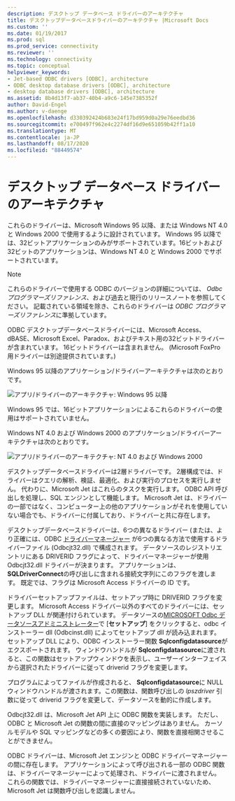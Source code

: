 ```yaml
---
description: デスクトップ データベース ドライバーのアーキテクチャ
title: デスクトップデータベースドライバーのアーキテクチャ |Microsoft Docs
ms.custom: ''
ms.date: 01/19/2017
ms.prod: sql
ms.prod_service: connectivity
ms.reviewer: ''
ms.technology: connectivity
ms.topic: conceptual
helpviewer_keywords:
- Jet-based ODBC drivers [ODBC], architecture
- ODBC desktop database drivers [ODBC], architecture
- desktop database drivers [ODBC], architecture
ms.assetid: 8b4d13f7-ab37-40b4-a9c6-145e7385352f
author: David-Engel
ms.author: v-daenge
ms.openlocfilehash: d330392424b683e24f17bd959d0a29e76eedbd36
ms.sourcegitcommit: e700497f962e4c2274df16d9e651059b42ff1a10
ms.translationtype: MT
ms.contentlocale: ja-JP
ms.lasthandoff: 08/17/2020
ms.locfileid: "88449574"
---
```

# <a name="desktop-database-drivers-architecture"></a>デスクトップ データベース ドライバーのアーキテクチャ
これらのドライバーは、Microsoft Windows 95 以降、または Windows NT 4.0 と Windows 2000 で使用するように設計されています。 Windows 95 以降では、32ビットアプリケーションのみがサポートされています。16ビットおよび32ビットのアプリケーションは、Windows NT 4.0 と Windows 2000 でサポートされています。  
  
> [!NOTE]  
>  これらのドライバーで使用する ODBC のバージョンの詳細については、 *Odbc プログラマーズリファレンス*、および過去と現行のリリースノートを参照してください。 記載されている領域を除き、これらのドライバーは *ODBC プログラマーズリファレンス*に準拠しています。  
  
 ODBC デスクトップデータベースドライバーには、Microsoft Access、dBASE、Microsoft Excel、Paradox、およびテキスト用の32ビットドライバーが含まれています。 16ビットドライバーは含まれません。 (Microsoft FoxPro 用ドライバーは別途提供されています。)  
  
 Windows 95 以降のアプリケーション/ドライバーアーキテクチャは次のとおりです。  
  
 ![アプリ&#47;ドライバーのアーキテクチャ: Windows 95 以降](../../odbc/microsoft/media/odbcjetarch1.gif "ODBCJetArch1")  
  
 Windows 95 では、16ビットアプリケーションによるこれらのドライバーの使用はサポートされていません。  
  
 Windows NT 4.0 および Windows 2000 のアプリケーション/ドライバーアーキテクチャは次のとおりです。  
  
 ![アプリ&#47;ドライバーのアーキテクチャ: NT 4.0 および Windows 2000](../../odbc/microsoft/media/odbcjetarch2.gif "ODBCJetArch2")  
  
 デスクトップデータベースドライバーは2層ドライバーです。 2層構成では、ドライバーはクエリの解析、検証、最適化、および実行のプロセスを実行しません。 代わりに、Microsoft Jet はこれらのタスクを実行します。 ODBC API 呼び出しを処理し、SQL エンジンとして機能します。 Microsoft Jet は、ドライバーの一部ではなく、コンピューター上の他のアプリケーションがそれを使用していない場合でも、ドライバーに付属しており、ドライバーと共に存在します。  
  
 デスクトップデータベースドライバーは、6つの異なるドライバー (または、より正確には、ODBC [ドライバーマネージャー](../../odbc/reference/the-driver-manager.md) が6つの異なる方法で使用するドライバーファイル (Odbcjt32.dll) で構成されます。 データソースのレジストリエントリにある DRIVERID フラグによって、ドライバーマネージャーが使用 Odbcjt32.dll ドライバーが決まります。 アプリケーションは、 **SQLDriverConnect**の呼び出しに含まれる接続文字列にこのフラグを渡します。 既定では、フラグは Microsoft Access ドライバーの ID です。  
  
 ドライバーセットアップファイルは、セットアップ時に DRIVERID フラグを変更します。 Microsoft Access ドライバー以外のすべてのドライバーには、セットアップ DLL が関連付けられています。 データソースの[MICROSOFT Odbc データソースアドミニストレーター](../../odbc/admin/odbc-data-source-administrator.md)で [**セットアップ**] をクリックすると、odbc インストーラー dll (Odbcinst.dll) によってセットアップ dll が読み込まれます。 セットアップ DLL により、ODBC インストーラー関数 **Sqlconfigdatasource**がエクスポートされます。 ウィンドウハンドルが **Sqlconfigdatasource**に渡されると、この関数はセットアップウィンドウを表示し、ユーザーインターフェイスから選択されたドライバーに従って driverid フラグを変更します。  
  
 プログラムによってファイルが作成されると、 **Sqlconfigdatasource**に NULL ウィンドウハンドルが渡されます。この関数は、関数呼び出しの *lpszdriver* 引数に従って driverid フラグを変更して、データソースを動的に作成します。  
  
 Odbcjt32.dll は、Microsoft Jet API 上に ODBC 関数を実装します。 ただし、ODBC と Microsoft Jet の関数の間に直接のマッピングはありません。 カーソルモデルや SQL マッピングなどの多くの要因により、関数を直接相関させることができません。  
  
 ODBC ドライバーは、Microsoft Jet エンジンと ODBC ドライバーマネージャーの間に存在します。 アプリケーションによって呼び出される一部の ODBC 関数は、ドライバーマネージャーによって処理され、ドライバーに渡されません。 これらの関数では、ドライバーマネージャーに直接接続されていないため、Microsoft Jet は関数呼び出しを認識しません。
